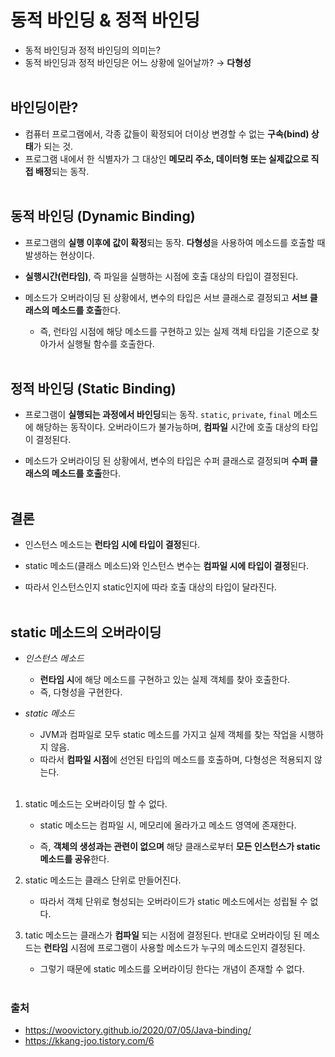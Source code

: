 # 동적 바인딩 & 정적 바인딩
- 동적 바인딩과 정적 바인딩의 의미는?
- 동적 바인딩과 정적 바인딩은 어느 상황에 일어날까? → **다형성**
<br></br>

## 바인딩이란?
- 컴퓨터 프로그램에서, 각종 값들이 확정되어 더이상 변경할 수 없는 **구속(bind) 상태**가 되는 것.
- 프로그램 내에서 한 식별자가 그 대상인 **메모리 주소, 데이터형 또는 실제값으로 직접 배정**되는 동작.
<br></br>

## 동적 바인딩 (Dynamic Binding)
- 프로그램의 **실행 이후에 값이 확정**되는 동작. **다형성**을 사용하여 메소드를 호출할 때 발생하는 현상이다.

- **실행시간(런타임)**, 즉 파일을 실행하는 시점에 호출 대상의 타입이 결정된다.

- 메소드가 오버라이딩 된 상황에서, 변수의 타입은 서브 클래스로 결정되고 **서브 클래스의 메소드를 호출**한다.
    - 즉, 런타임 시점에 해당 메소드를 구현하고 있는 실제 객체 타입을 기준으로 찾아가서 실행될 함수를 호출한다. 
<br></br>

## 정적 바인딩 (Static Binding)
- 프로그램이 **실행되는 과정에서 바인딩**되는 동작. `static`, `private`, `final` 메소드에 해당하는 동작이다. 오버라이드가 불가능하며, **컴파일** 시간에 호출 대상의 타입이 결정된다. 

- 메소드가 오버라이딩 된 상황에서, 변수의 타입은 수퍼 클래스로 결정되며 **수퍼 클래스의 메소드를 호출**한다.
<br></br>

## 결론
- 인스턴스 메소드는 **런타임 시에 타입이 결정**된다.

- static 메소드(클래스 메소드)와 인스턴스 변수는 **컴파일 시에 타입이 결정**된다.

- 따라서 인스턴스인지 static인지에 따라 호출 대상의 타입이 달라진다.
<br></br>

## static 메소드의 오버라이딩
- *인스턴스 메소드*
    - **런타임 시**에 해당 메소드를 구현하고 있는 실제 객체를 찾아 호출한다.
    - 즉, 다형성을 구현한다.

- *static 메소드*
    - JVM과 컴파일로 모두 static 메소드를 가지고 실제 객체를 찾는 작업을 시행하지 않음.
    - 따라서 **컴파일 시점**에 선언된 타입의 메소드를 호출하며, 다형성은 적용되지 않는다.
    <br></br>

1. static 메소드는 오버라이딩 할 수 없다.
    - static 메소드는 컴파일 시, 메모리에 올라가고 메소드 영역에 존재한다.

    - 즉, **객체의 생성과는 관련이 없으며** 해당 클래스로부터 **모든 인스턴스가 static 메소드를 공유**한다. 

2. static 메소드는 클래스 단위로 만들어진다.
    - 따라서 객체 단위로 형성되는 오버라이드가 static 메소드에서는 성립될 수 없다.

3. tatic 메소드는 클래스가 **컴파일** 되는 시점에 결정된다. 반대로 오버라이딩 된 메소드는 **런타임** 시점에 프로그램이 사용할 메소드가 누구의 메소드인지 결정된다.
    - 그렇기 때문에 static 메소드를 오버라이딩 한다는 개념이 존재할 수 없다.
<br></br>

### 출처
- https://woovictory.github.io/2020/07/05/Java-binding/
- https://kkang-joo.tistory.com/6